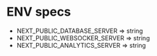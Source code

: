# ENV specs
- NEXT_PUBLIC_DATABASE_SERVER => string
- NEXT_PUBLIC_WEBSOCKER_SERVER => string
- NEXT_PUBLIC_ANALYTICS_SERVER => string
